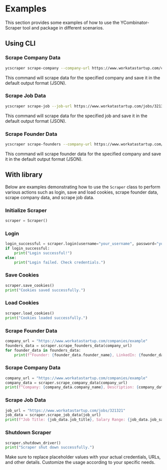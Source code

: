 # Examples

This section provides some examples of how to use the YCombinator-Scraper tool and package in different scenarios.

## Using CLI
### Scrape Company Data

```bash
ycscraper scrape-company --company-url https://www.workatastartup.com/companies/example-inc
```

This command will scrape data for the specified company and save it in the default output format (JSON).

### Scrape Job Data

```bash
ycscraper scrape-job --job-url https://www.workatastartup.com/jobs/32131
```

This command will scrape data for the specified job and save it in the default output format (JSON).

### Scrape Founder Data

```bash
ycscraper scrape-founders --company-url https://www.workatastartup.com/companies/example-inc
```

This command will scrape founder data for the specified company and save it in the default output format (JSON).

## With library

Below are examples demonstrating how to use the `Scraper` class to perform various actions such as login, save and load cookies, scrape founder data, scrape company data, and scrape job data.

### Initialize Scraper
```python
scraper = Scraper()
```

### Login
```python
login_successful = scraper.login(username="your_username", password="your_password")
if login_successful:
    print("Login successful!")
else:
    print("Login failed. Check credentials.")
```

### Save Cookies
```python
scraper.save_cookies()
print("Cookies saved successfully.")
```

### Load Cookies
```python
scraper.load_cookies()
print("Cookies loaded successfully.")
```

### Scrape Founder Data
```python
company_url = "https://www.workatastartup.com/companies/example"
founders_data = scraper.scrape_founders_data(company_url)
for founder_data in founders_data:
    print(f"Founder: {founder_data.founder_name}, LinkedIn: {founder_data.founder_linkedin_url}")
```

### Scrape Company Data
```python
company_url = "https://www.workatastartup.com/companies/example"
company_data = scraper.scrape_company_data(company_url)
print(f"Company: {company_data.company_name}, Description: {company_data.company_description}")
```

### Scrape Job Data
```python
job_url = "https://www.workatastartup.com/jobs/321321"
job_data = scraper.scrape_job_data(job_url)
print(f"Job Title: {job_data.job_title}, Salary Range: {job_data.job_salary_range}")
```

### Shutdown Scraper
```python
scraper.shutdown_driver()
print("Scraper shut down successfully.")
```

Make sure to replace placeholder values with your actual credentials, URLs, and other details. Customize the usage according to your specific needs.
